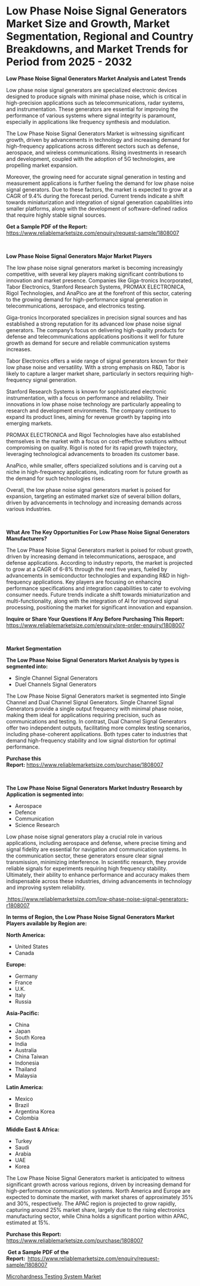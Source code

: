 <p><h1>Low Phase Noise Signal Generators Market Size and Growth, Market Segmentation, Regional and Country Breakdowns, and Market Trends for Period from 2025 -  2032</h1></p><p><strong>Low Phase Noise Signal Generators Market Analysis and Latest Trends</strong></p>
<p><p>Low phase noise signal generators are specialized electronic devices designed to produce signals with minimal phase noise, which is critical in high-precision applications such as telecommunications, radar systems, and instrumentation. These generators are essential for improving the performance of various systems where signal integrity is paramount, especially in applications like frequency synthesis and modulation.</p><p>The Low Phase Noise Signal Generators Market is witnessing significant growth, driven by advancements in technology and increasing demand for high-frequency applications across different sectors such as defense, aerospace, and wireless communications. Rising investments in research and development, coupled with the adoption of 5G technologies, are propelling market expansion. </p><p>Moreover, the growing need for accurate signal generation in testing and measurement applications is further fueling the demand for low phase noise signal generators. Due to these factors, the market is expected to grow at a CAGR of 9.4% during the forecast period. Current trends indicate a shift towards miniaturization and integration of signal generation capabilities into smaller platforms, along with the development of software-defined radios that require highly stable signal sources.</p></p>
<p><strong>Get a Sample PDF of the Report:&nbsp;</strong> <a href="https://www.reliablemarketsize.com/enquiry/request-sample/1808007?utm_campaign=2733&utm_medium=2&utm_source=Github&utm_content=ia&utm_term=10042025&utm_id=low-phase-noise-signal-generators">https://www.reliablemarketsize.com/enquiry/request-sample/1808007</a></p>
<p>&nbsp;</p>
<p><strong>Low Phase Noise Signal Generators Major Market Players</strong></p>
<p><p>The low phase noise signal generators market is becoming increasingly competitive, with several key players making significant contributions to innovation and market presence. Companies like Giga-tronics Incorporated, Tabor Electronics, Stanford Research Systems, PROMAX ELECTRONICA, Rigol Technologies, and AnaPico are at the forefront of this sector, catering to the growing demand for high-performance signal generation in telecommunications, aerospace, and electronics testing.</p><p>Giga-tronics Incorporated specializes in precision signal sources and has established a strong reputation for its advanced low phase noise signal generators. The company’s focus on delivering high-quality products for defense and telecommunications applications positions it well for future growth as demand for secure and reliable communication systems increases.</p><p>Tabor Electronics offers a wide range of signal generators known for their low phase noise and versatility. With a strong emphasis on R&D, Tabor is likely to capture a larger market share, particularly in sectors requiring high-frequency signal generation.</p><p>Stanford Research Systems is known for sophisticated electronic instrumentation, with a focus on performance and reliability. Their innovations in low phase noise technology are particularly appealing to research and development environments. The company continues to expand its product lines, aiming for revenue growth by tapping into emerging markets.</p><p>PROMAX ELECTRONICA and Rigol Technologies have also established themselves in the market with a focus on cost-effective solutions without compromising on quality. Rigol is noted for its rapid growth trajectory, leveraging technological advancements to broaden its customer base.</p><p>AnaPico, while smaller, offers specialized solutions and is carving out a niche in high-frequency applications, indicating room for future growth as the demand for such technologies rises.</p><p>Overall, the low phase noise signal generators market is poised for expansion, targeting an estimated market size of several billion dollars, driven by advancements in technology and increasing demands across various industries.</p></p>
<p>&nbsp;</p>
<p><strong>What Are The Key Opportunities For Low Phase Noise Signal Generators Manufacturers?</strong></p>
<p><p>The Low Phase Noise Signal Generators market is poised for robust growth, driven by increasing demand in telecommunications, aerospace, and defense applications. According to industry reports, the market is projected to grow at a CAGR of 6-8% through the next five years, fueled by advancements in semiconductor technologies and expanding R&D in high-frequency applications. Key players are focusing on enhancing performance specifications and integration capabilities to cater to evolving consumer needs. Future trends indicate a shift towards miniaturization and multi-functionality, along with the integration of AI for improved signal processing, positioning the market for significant innovation and expansion.</p></p>
<p><strong>Inquire or Share Your Questions If Any Before Purchasing This Report:</strong> <a href="https://www.reliablemarketsize.com/enquiry/pre-order-enquiry/1808007?utm_campaign=2733&utm_medium=2&utm_source=Github&utm_content=ia&utm_term=10042025&utm_id=low-phase-noise-signal-generators">https://www.reliablemarketsize.com/enquiry/pre-order-enquiry/1808007</a></p>
<p>&nbsp;</p>
<p><strong>Market Segmentation</strong></p>
<p><strong>The Low Phase Noise Signal Generators Market Analysis by types is segmented into:</strong></p>
<p><ul><li>Single Channel Signal Generators</li><li>Duel Channels Signal Generators</li></ul></p>
<p><p>The Low Phase Noise Signal Generators market is segmented into Single Channel and Dual Channel Signal Generators. Single Channel Signal Generators provide a single output frequency with minimal phase noise, making them ideal for applications requiring precision, such as communications and testing. In contrast, Dual Channel Signal Generators offer two independent outputs, facilitating more complex testing scenarios, including phase-coherent applications. Both types cater to industries that demand high-frequency stability and low signal distortion for optimal performance.</p></p>
<p><strong>Purchase this Report:&nbsp;</strong><a href="https://www.reliablemarketsize.com/purchase/1808007?utm_campaign=2733&utm_medium=2&utm_source=Github&utm_content=ia&utm_term=10042025&utm_id=low-phase-noise-signal-generators">https://www.reliablemarketsize.com/purchase/1808007</a></p>
<p>&nbsp;</p>
<p><strong>The Low Phase Noise Signal Generators Market Industry Research by Application is segmented into:</strong></p>
<p><ul><li>Aerospace</li><li>Defence</li><li>Communication</li><li>Science Research</li></ul></p>
<p><p>Low phase noise signal generators play a crucial role in various applications, including aerospace and defense, where precise timing and signal fidelity are essential for navigation and communication systems. In the communication sector, these generators ensure clear signal transmission, minimizing interference. In scientific research, they provide reliable signals for experiments requiring high frequency stability. Ultimately, their ability to enhance performance and accuracy makes them indispensable across these industries, driving advancements in technology and improving system reliability.</p></p>
<p><a href="https://www.reliablemarketsize.com/low-phase-noise-signal-generators-r1808007?utm_campaign=2733&utm_medium=2&utm_source=Github&utm_content=ia&utm_term=10042025&utm_id=low-phase-noise-signal-generators">&nbsp;https://www.reliablemarketsize.com/low-phase-noise-signal-generators-r1808007</a></p>
<p><strong>In terms of Region, the Low Phase Noise Signal Generators Market Players available by Region are:</strong></p>
<p>
    <p> <strong> North America: </strong>
        <ul>
            <li>United States</li>
            <li>Canada</li>
        </ul>
        </p> 
    <p> <strong> Europe: </strong>
        <ul>
            <li>Germany</li>
            <li>France</li>
            <li>U.K.</li>
            <li>Italy</li>
            <li>Russia</li>
        </ul>
        </p> 
    <p> <strong> Asia-Pacific: </strong>
        <ul>
            <li>China</li>
            <li>Japan</li>
            <li>South Korea</li>
            <li>India</li>
            <li>Australia</li>
            <li>China Taiwan</li>
            <li>Indonesia</li>
            <li>Thailand</li>
            <li>Malaysia</li>
        </ul>
        </p> 
    <p> <strong> Latin America: </strong>
        <ul>
            <li>Mexico</li>
            <li>Brazil</li>
            <li>Argentina Korea</li>
            <li>Colombia</li>
        </ul>
        </p> 
    <p> <strong> Middle East & Africa: </strong>
        <ul>
            <li>Turkey</li>
            <li>Saudi</li>
            <li>Arabia</li>
            <li>UAE</li>
            <li>Korea</li>
        </ul>
    </p>
    </p>
<p><p>The Low Phase Noise Signal Generators market is anticipated to witness significant growth across various regions, driven by increasing demand for high-performance communication systems. North America and Europe are expected to dominate the market, with market shares of approximately 35% and 30%, respectively. The APAC region is projected to grow rapidly, capturing around 25% market share, largely due to the rising electronics manufacturing sector, while China holds a significant portion within APAC, estimated at 15%.</p></p>
<p><strong>Purchase this Report: </strong><a href="https://www.reliablemarketsize.com/purchase/1808007?utm_campaign=2733&utm_medium=2&utm_source=Github&utm_content=ia&utm_term=10042025&utm_id=low-phase-noise-signal-generators">https://www.reliablemarketsize.com/purchase/1808007</a></p>
<p>&nbsp;<strong>Get a Sample PDF of the Report:&nbsp;&nbsp;</strong><a href="https://www.reliablemarketsize.com/enquiry/request-sample/1808007?utm_campaign=2733&utm_medium=2&utm_source=Github&utm_content=ia&utm_term=10042025&utm_id=low-phase-noise-signal-generators">https://www.reliablemarketsize.com/enquiry/request-sample/1808007</a></p>
<p><strong></strong></p>
<p><p><a href="https://github.com/knipsfilip8f/Market-Research-Report-List-1/blob/main/microhardness-testing-system-market.md?utm_campaign=2733&utm_medium=2&utm_source=Github&utm_content=ia&utm_term=10042025&utm_id=low-phase-noise-signal-generators">Microhardness Testing System Market</a></p></p>